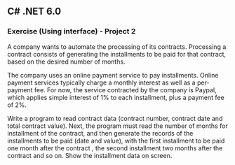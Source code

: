 ## C# .NET 6.0 

### Exercise (Using interface) - Project 2

A company wants to automate the processing of its contracts. Processing a contract consists of generating the installments to be paid for that contract, based on the desired number of months.


The company uses an online payment service to pay installments. Online payment services typically charge a monthly interest as well as a per-payment fee. For now, the service contracted by the company is Paypal, which applies simple interest of 1% to each installment, plus a payment fee of 2%.


Write a program to read contract data (contract number, contract date and total contract value). Next, the program must read the number of months for installment of the contract, and then generate the records of the installments to be paid (date and value), with the first installment to be paid one month after the contract , the second installment two months after the contract and so on. Show the installment data on screen.
